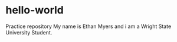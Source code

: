 # hello-world
Practice repository
My name is Ethan Myers and i am a Wright State University Student.
